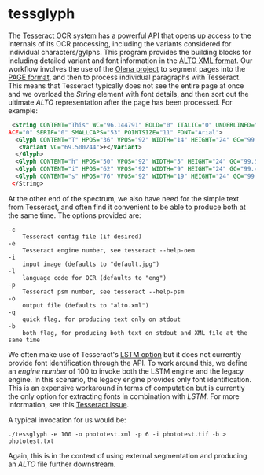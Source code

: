 # tessglyph

The [Tesseract OCR system](https://github.com/tesseract-ocr) has a powerful 
API that opens up access to the internals of its OCR processing, including the 
variants considered for individual characters/gylphs. This program provides the building blocks for including detailed
variant and font information in the 
[ALTO XML format](https://www.loc.gov/standards/alto/). Our workflow involves 
the use of the 
[Olena project](http://www.lrde.epita.fr/cgi-bin/twiki/view/Olena/WebHome) to 
segment pages into the 
[PAGE format](http://schema.primaresearch.org/tools/PAGELibraries), and then 
to process individual paragraphs with Tesseract. This means that Tesseract 
typically does not see the entire page at once and we overload the 
_String_ element with font details, and then sort out the
ultimate _ALTO_ representation after the page has been processed. For example:

```xml
 <String CONTENT="This" WC="96.144791" BOLD="0" ITALIC="0" UNDERLINED="0" MONOSP
ACE="0" SERIF="0" SMALLCAPS="53" POINTSIZE="11" FONT="Arial">
  <Glyph CONTENT="T" HPOS="36" VPOS="92" WIDTH="14" HEIGHT="24" GC="99.558067"/>
   <Variant VC="69.500244">+</Variant>
  </Glyph>
  <Glyph CONTENT="h" HPOS="50" VPOS="92" WIDTH="5" HEIGHT="24" GC="99.546646"/>
  <Glyph CONTENT="i" HPOS="62" VPOS="92" WIDTH="9" HEIGHT="24" GC="99.449257"/>
  <Glyph CONTENT="s" HPOS="76" VPOS="92" WIDTH="19" HEIGHT="24" GC="99.574234"/>
 </String>
```

At the other end of the spectrum, we also have need for the simple text from 
Tesseract, and often find it convenient to be able to produce both at the same 
time. The options provided are:

```
-c
    Tesseract config file (if desired)
-e
    Tesseract engine number, see tesseract --help-oem
-i
    input image (defaults to "default.jpg")
-l
    language code for OCR (defaults to "eng")
-p
    Tesseract psm number, see tesseract --help-psm 
-o
    output file (defaults to "alto.xml")
-q
    quick flag, for producing text only on stdout
-b
    both flag, for producing both text on stdout and XML file at the same time
```

We often make use of Tesseract's 
[LSTM option](https://github.com/tesseract-ocr/tesseract/wiki/4.0-with-LSTM)
but it does not currently provide font identification through the API. To
work around this, we define an _engine number_ of 100 to invoke both the
LSTM engine and the legacy engine. In this scenario, the legacy engine 
provides only font identification. This is an expensive workaround in terms 
of computation but is currently the only option for extracting fonts 
in combination with _LSTM_. For more information, see
this [Tesseract issue](https://github.com/tesseract-ocr/tesseract/issues/1074).

A typical invocation for us would be:

```
./tessglyph -e 100 -o phototest.xml -p 6 -i phototest.tif -b > phototest.txt
```

Again, this is in the context of using external segmentation and producing 
an _ALTO_ file further downstream.
 
